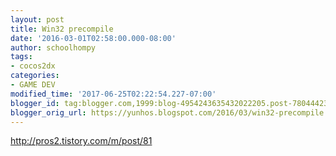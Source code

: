 ```yaml
---
layout: post
title: Win32 precompile
date: '2016-03-01T02:58:00.000-08:00'
author: schoolhompy
tags:
- cocos2dx
categories:
- GAME DEV
modified_time: '2017-06-25T02:22:54.227-07:00'
blogger_id: tag:blogger.com,1999:blog-4954243635432022205.post-7804442324569025568
blogger_orig_url: https://yunhos.blogspot.com/2016/03/win32-precompile.html
---
```


http://pros2.tistory.com/m/post/81